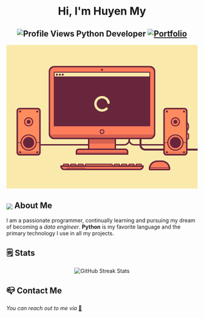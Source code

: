 <!--
**huyenmy239/huyenmy239** is a ✨ _special_ ✨ repository because its `README.md` (this file) appears on your GitHub profile.

Here are some ideas to get you started:

- 🔭 I’m currently working on ...
- 🌱 I’m currently learning ...
- 👯 I’m looking to collaborate on ...
- 🤔 I’m looking for help with ...
- 💬 Ask me about ...
- 📫 How to reach me: ...
- 😄 Pronouns: ...
- ⚡ Fun fact: ...
-->

<h1 align="center">Hi, I'm Huyen My</h1>
<h2 align="center">
  <img src="https://komarev.com/ghpvc/?username=huyenmy239&color=dc143c&style=for-the-badge" alt="Profile Views" style="height:21px;">
  Python Developer
  <a href="https://[your-portfolio-link]">
    <img src="https://img.shields.io/badge/Portfolio-543DE0?style=for-the-badge&logo=About.me&logoColor=white" alt="Portfolio" style="height:22px;">
  </a>
</h2>
<div align="center">
 <img alt="GIF" src="./images/computer.gif" />
</div>

## <img align ='center' src="https://i.giphy.com/media/v1.Y2lkPTc5MGI3NjExdjh2dDM4bDhyYzM5NmppaHJ6dG56Mmh3bTkyanFkdWRvZ3R1cGoycSZlcD12MV9pbnRlcm5hbF9naWZfYnlfaWQmY3Q9ZQ/LOnt6uqjD9OexmQJRB/giphy.gif" width="37" /> About Me

I am a passionate programmer, continually learning and pursuing my dream of becoming a *data engineer*. **Python** is my favorite language and the primary technology I use in all my projects.

  <summary><h2>🗒️ Stats</h2></summary>
  <div align="center">
    <img src="https://github-readme-streak-stats.herokuapp.com/?user=huyenmy239&theme=tokyonight&hide_border=false" alt="GitHub Streak Stats">
  </div>

  <summary><h2>📪 Contact Me</h2></summary>
  <p>
    <i>You can reach out to me via</i>
    <a href="mailto:[nguyenthihuyenmy239]">
      📨
    </a>
  </p>